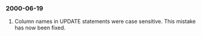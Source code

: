### 2000\-06\-19

1. Column names in UPDATE statements were case sensitive.
 This mistake has now been fixed.



